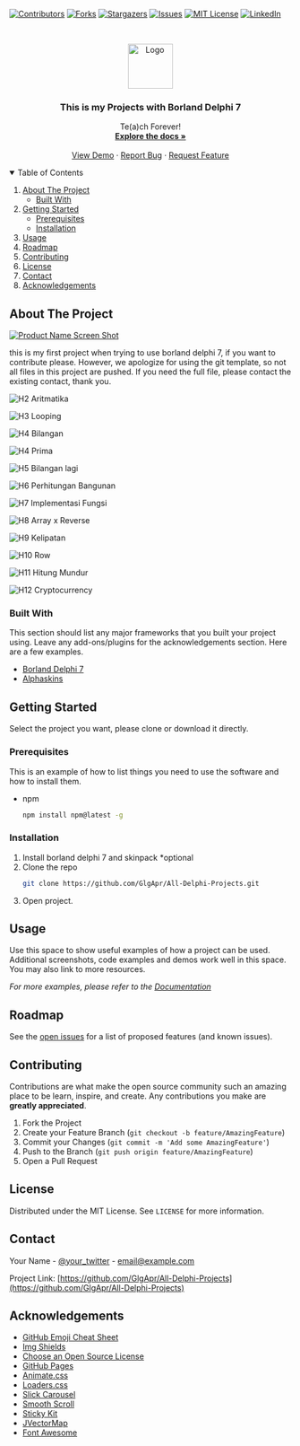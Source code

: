 
[![Contributors][contributors-shield]][contributors-url]
[![Forks][forks-shield]][forks-url]
[![Stargazers][stars-shield]][stars-url]
[![Issues][issues-shield]][issues-url]
[![MIT License][license-shield]][license-url]
[![LinkedIn][linkedin-shield]][linkedin-url]



<!-- PROJECT LOGO -->
<br />
<p align="center">
  <a href="https://github.com/GlgApr/All-Delphi-Projects">
    <img src="images/logo.png" alt="Logo" width="80" height="80">
  </a>

  <h3 align="center">This is my Projects with Borland Delphi 7</h3>

  <p align="center">
    Te(a)ch Forever!
    <br />
    <a href="https://github.com/GlgApr/All-Delphi-Projects"><strong>Explore the docs »</strong></a>
    <br />
    <br />
    <a href="https://github.com/GlgApr/All-Delphi-Projects">View Demo</a>
    ·
    <a href="https://github.com/GlgApr/All-Delphi-Projects/issues">Report Bug</a>
    ·
    <a href="https://github.com/GlgApr/All-Delphi-Projects/issues">Request Feature</a>
  </p>
</p>



<!-- TABLE OF CONTENTS -->
<details open="open">
  <summary>Table of Contents</summary>
  <ol>
    <li>
      <a href="#about-the-project">About The Project</a>
      <ul>
        <li><a href="#built-with">Built With</a></li>
      </ul>
    </li>
    <li>
      <a href="#getting-started">Getting Started</a>
      <ul>
        <li><a href="#prerequisites">Prerequisites</a></li>
        <li><a href="#installation">Installation</a></li>
      </ul>
    </li>
    <li><a href="#usage">Usage</a></li>
    <li><a href="#roadmap">Roadmap</a></li>
    <li><a href="#contributing">Contributing</a></li>
    <li><a href="#license">License</a></li>
    <li><a href="#contact">Contact</a></li>
    <li><a href="#acknowledgements">Acknowledgements</a></li>
  </ol>
</details>



<!-- ABOUT THE PROJECT -->
## About The Project

[![Product Name Screen Shot][product-screenshot]](https://github.com/GlgApr/All-Delphi-Projects)

this is my first project when trying to use borland delphi 7, if you want to contribute please. However, we apologize for using the git template, so not all files in this project are pushed.
If you need the full file, please contact the existing contact, thank you.

![H2 Aritmatika](https://github.com/GlgApr/All-Delphi-Projects/blob/core/Images/h2.png?raw=true)

![H3 Looping](https://github.com/GlgApr/All-Delphi-Projects/blob/core/Images/h3.png?raw=true)

![H4 Bilangan](https://github.com/GlgApr/All-Delphi-Projects/blob/core/Images/h4.png?raw=true)

![H4 Prima](https://github.com/GlgApr/All-Delphi-Projects/blob/core/Images/h4-1.png?raw=true)

![H5 Bilangan lagi](https://github.com/GlgApr/All-Delphi-Projects/blob/core/Images/h5.png?raw=true)

![H6 Perhitungan Bangunan](https://github.com/GlgApr/All-Delphi-Projects/blob/core/Images/h6.png?raw=true)

![H7 Implementasi Fungsi](https://github.com/GlgApr/All-Delphi-Projects/blob/core/Images/h7.png?raw=true)

![H8 Array x Reverse](https://github.com/GlgApr/All-Delphi-Projects/blob/core/Images/h8.png?raw=true)

![H9 Kelipatan](https://github.com/GlgApr/All-Delphi-Projects/blob/core/Images/h9.png?raw=true)

![H10 Row](https://github.com/GlgApr/All-Delphi-Projects/blob/core/Images/h10.png?raw=true)

![H11 Hitung Mundur](https://github.com/GlgApr/All-Delphi-Projects/blob/core/Images/h11.png?raw=true)

![H12 Cryptocurrency](https://github.com/GlgApr/All-Delphi-Projects/blob/core/Images/h12.png?raw=true)

### Built With

This section should list any major frameworks that you built your project using. Leave any add-ons/plugins for the acknowledgements section. Here are a few examples.
* [Borland Delphi 7](https://www.embarcadero.com/products/delphi)
* [Alphaskins](https://www.alphaskins.com)



<!-- GETTING STARTED -->
## Getting Started

Select the project you want, please clone or download it directly.

### Prerequisites

This is an example of how to list things you need to use the software and how to install them.
* npm
  ```sh
  npm install npm@latest -g
  ```

### Installation

1. Install borland delphi 7 and skinpack *optional
2. Clone the repo
   ```sh
   git clone https://github.com/GlgApr/All-Delphi-Projects.git
   ```
3. Open project.



<!-- USAGE EXAMPLES -->
## Usage

Use this space to show useful examples of how a project can be used. Additional screenshots, code examples and demos work well in this space. You may also link to more resources.

_For more examples, please refer to the [Documentation](https://github.com/GlgApr/All-Delphi-Projects)_



<!-- ROADMAP -->
## Roadmap

See the [open issues](https://https://github.com/GlgApr/All-Delphi-Projects/issues) for a list of proposed features (and known issues).



<!-- CONTRIBUTING -->
## Contributing

Contributions are what make the open source community such an amazing place to be learn, inspire, and create. Any contributions you make are **greatly appreciated**.

1. Fork the Project
2. Create your Feature Branch (`git checkout -b feature/AmazingFeature`)
3. Commit your Changes (`git commit -m 'Add some AmazingFeature'`)
4. Push to the Branch (`git push origin feature/AmazingFeature`)
5. Open a Pull Request



<!-- LICENSE -->
## License

Distributed under the MIT License. See `LICENSE` for more information.



<!-- CONTACT -->
## Contact

Your Name - [@your_twitter](https://twitter.com/__glgapr) - email@example.com

Project Link: [https://github.com/GlgApr/All-Delphi-Projects](https://github.com/GlgApr/All-Delphi-Projects)



<!-- ACKNOWLEDGEMENTS -->
## Acknowledgements
* [GitHub Emoji Cheat Sheet](https://www.webpagefx.com/tools/emoji-cheat-sheet)
* [Img Shields](https://shields.io)
* [Choose an Open Source License](https://choosealicense.com)
* [GitHub Pages](https://pages.github.com)
* [Animate.css](https://daneden.github.io/animate.css)
* [Loaders.css](https://connoratherton.com/loaders)
* [Slick Carousel](https://kenwheeler.github.io/slick)
* [Smooth Scroll](https://github.com/cferdinandi/smooth-scroll)
* [Sticky Kit](http://leafo.net/sticky-kit)
* [JVectorMap](http://jvectormap.com)
* [Font Awesome](https://fontawesome.com)





<!-- MARKDOWN LINKS & IMAGES -->
<!-- https://www.markdownguide.org/basic-syntax/#reference-style-links -->
[contributors-shield]: https://img.shields.io/github/contributors/GlgApr/All-Delphi-Projects.svg?style=for-the-badge
[contributors-url]: https://github.com/GlgApr/All-Delphi-Projects/graphs/contributors
[forks-shield]: https://img.shields.io/github/forks/GlgApr/All-Delphi-Projects.svg?style=for-the-badge
[forks-url]: https://github.com/GlgApr/All-Delphi-Projects/network/members
[stars-shield]: https://img.shields.io/github/stars/GlgApr/All-Delphi-Projects.svg?style=for-the-badge
[stars-url]: https://github.com/GlgApr/All-Delphi-Projects/stargazers
[issues-shield]: https://img.shields.io/github/issues/GlgApr/All-Delphi-Projects.svg?style=for-the-badge
[issues-url]: https://github.com/GlgApr/All-Delphi-Projects/issues
[license-shield]: https://img.shields.io/github/license/GlgApr/All-Delphi-Projects.svg?style=for-the-badge
[license-url]: https://github.com/GlgApr/All-Delphi-Projects/blob/master/LICENSE.txt
[linkedin-shield]: https://img.shields.io/badge/-LinkedIn-black.svg?style=for-the-badge&logo=linkedin&colorB=555
[linkedin-url]: https://www.linkedin.com/in/glgapr/
[product-screenshot]: Images/h1.png
